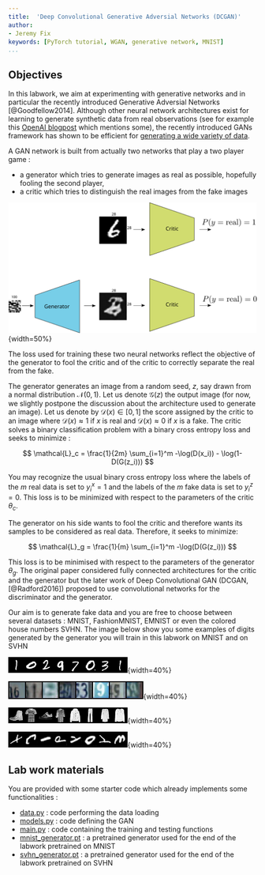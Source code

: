 ```yaml
---
title:  'Deep Convolutional Generative Adversial Networks (DCGAN)'
author:
- Jeremy Fix
keywords: [PyTorch tutorial, WGAN, generative network, MNIST]
...
```


## Objectives

In this labwork, we aim at experimenting with generative networks and in particular the recently introduced Generative Adversial Networks [@Goodfellow2014]. Although other neural network architectures exist for learning to generate synthetic data from real observations (see for example this [OpenAI blogpost](https://openai.com/blog/generative-models/) which mentions some), the recently introduced GANs framework has shown to be efficient for [generating a wide variety of data](https://thisxdoesnotexist.com/). 

A GAN network is built from actually two networks that play a two player game :

- a generator which tries to generate images as real as possible, hopefully fooling the second player,
- a critic which tries to distinguish the real images from the fake images


![A generative adversial network architecture with its generator and its discriminator/critic](./data/03-pytorch-gan/gan.svg){width=50%}



The loss used for training these two neural networks reflect the objective of the generator to fool the critic and of the critic to correctly separate the real from the fake.

The generator generates an image from a random seed, $z$, say drawn from a normal distribution $\mathcal{N}(0, 1)$. Let us denote $\mathcal{G}(z)$ the output image (for now, we slightly postpone the discussion about the architecture used to generate an image). Let us denote by $\mathcal{D}(x) \in [0, 1]$ the score assigned by the critic to an image where $\mathcal{D}(x) \approx 1$ if $x$ is real and $\mathcal{D}(x) \approx 0$ if $x$ is a fake. The critic solves a binary classification problem with a binary cross entropy loss and seeks to minimize :

$$
\mathcal{L}_c = \frac{1}{2m} \sum_{i=1}^m -\log(D(x_i)) - \log(1-D(G(z_i)))
$$

You may recognize the usual binary cross entropy loss where the labels of the $m$ real data is set to $y^x_i=1$ and the labels of the $m$ fake data is set to $y^z_i=0$. This loss is to be minimized with respect to the parameters of the critic $\theta_c$.

The generator on his side wants to fool the critic and therefore wants its samples to be considered as real data. Therefore, it seeks to minimize:

$$
\mathcal{L}_g = \frac{1}{m} \sum_{i=1}^m -\log(D(G(z_i)))
$$

This loss is to be minimised with respect to the parameters of the generator $\theta_g$. The original paper considered fully connected architectures for the critic and the generator but the later work of Deep Convolutional GAN (DCGAN, [@Radford2016]) proposed to use convolutional networks for the discriminator and the generator. 

Our aim is to generate fake data and you are free to choose between several datasets : MNIST, FashionMNIST, EMNIST or even the colored house numbers SVHN. The image below show you some examples of digits generated by the generator you will train in this labwork on MNIST and on SVHN

![Fake digits. Nobody has ever written these digits.](data/03-pytorch-gan/generated-mnist.png){width=40%}

![Fake house numbers. Nobody has ever photographed these numbers.](data/03-pytorch-gan/generated-svhn.png){width=40%}

![Fake Fashion MNIST. Nobody has ever photographed these objects.](data/03-pytorch-gan/generated-fashion.png){width=40%}

![Fake EMNIST symbols. Nobody has ever written these symbols (these are expected to be letters, digits, etc..).](data/03-pytorch-gan/generated-emnist.png){width=40%}

## Lab work materials

You are provided with some starter code which already implements some functionalities :

- [data.py](https://raw.githubusercontent.com/jeremyfix/deeplearning-lectures/master/Labs/03-pytorch-gan/data.py) : code performing the data loading 
- [models.py](https://raw.githubusercontent.com/jeremyfix/deeplearning-lectures/master/Labs/03-pytorch-gan/models.py) : code defining the GAN 
- [main.py](https://raw.githubusercontent.com/jeremyfix/deeplearning-lectures/master/Labs/03-pytorch-gan/main.py) : code containing the training and testing functions
- [mnist_generator.pt](https://raw.githubusercontent.com/jeremyfix/deeplearning-lectures/master/Labs/03-pytorch-gan/mnist_generator.pt) : a pretrained generator used for the end of the labwork pretrained on MNIST
- [svhn_generator.pt](https://raw.githubusercontent.com/jeremyfix/deeplearning-lectures/master/Labs/03-pytorch-gan/svhn_generator.pt) : a pretrained generator used for the end of the labwork pretrained on SVHN

<!--
You will also need to install an external python dependency, the [deepcs](https://pypi.org/project/deepcs/) package, that you can install with :

```{.console}
mymachine:~:mylogin$ python3 -m pip install --user deepcs
```
->

## Setup of the environment

For this lab work, you are provided with environment setup files [requirements.txt](./data/03-pytorch-gan/requirements.txt) file if you are a pipenv/pip/virtualenv/etc..

On the CentraleSupelec clusters, I advise you to proceed as :

``` console
sh11:~:mylogin$ python3 -m pip install virtualenv --user
sh11:~:mylogin$ virtualenv -p python3 $TMPDIR/venv
sh11:~:mylogin$ source $TMPDIR/venv/bin/activate
(venv) sh11:~:mylogin$  python -m pip install -r requirements.txt
```


## Implementing the Vanilla GAN

### Implementing the critic

The critic is a simple convolutional neural network which has to stay if the input image is a real or a fake. You are free to experiment with any architecture but I can suggest you one. Denote by `CBlock(k)` the following sequence of layers :

- $2 \times [$Conv($k$ channels, 3x3, stride=1, padding=same) - BatchNorm - LeakyRelu(0.2)$]$
- Conv($k$ channels, 3x3, stride=2, padding=same) - LeakyRelu(0.2)
- Dropout(0.3)

The architecture for the discriminator I propose you is :

- CBlock(32) - CBlock(64) - CBlock(96) - Linear(1)

Every block is downsampling the representation so that with a $(B, 1, 28, 28)$ input, we end the convolutional part with a $(B, 96, 4, 4)$ and the linear layer has therefore $1536$ weights and $1$ bias. The output of the network is the logit, i.e. before the application of the sigmoid which is actually embedded in the [BCEWithLogitsLoss](https://pytorch.org/docs/stable/generated/torch.nn.BCEWithLogitsLoss.html) we will be using.

**Exercice** Implement the critic in the `models.py` script. You have to define the neural network in the constructor Discriminator class and implement the forward method. Note that since every convolutional layer is followed by a batch-normalization, you can remove the bias from the convolutional layer that would anyway be canceled by the normalization (see the constructor of Conv2d). 

**Sanity check** : 

```{.python}

def test_discriminator():
    critic = Discriminator((1, 28, 28), 0.3, 32)
    X = torch.randn(64, 1, 28, 28)
    out = critic(X)
    assert(out.shape == torch.Size([64]))
```


### Implementing the generator

The generator takes as input a $(B, N_z)$ normally distributed tensor and has to produce a $28\times 28$ grayscale image. While the DCGAN paper suggested to use fractionnally strided convolutions (or transposed convolutions), this [can introduce artifacts](https://distill.pub/2016/deconv-checkerboard/) if not properly tuned. We rather consider the alternative proposed by [@Odena2016] which is to perform a bilinear upsampling followed by a convolution. 

Let us denote by `GBlock(k)` the following sequence of layers:

- [UpSample(scale_factor=2)](https://pytorch.org/docs/stable/generated/torch.nn.Upsample.html?highlight=upsample)
- Conv(k channels, 3x3, padding=same) - BatchNorm - ReLU
- Conv(k channels, 3x3, padding=same) - BatchNorm - ReLU

The proposed architecture of the generator is:

- Linear($7\times7\times256$) - BatchNorm - ReLU
- GBlock(128)
- GBlock(64)
- Conv(1 channel, 1x1) - Tanh

If you use SVHN, you should start with a Linear($8\times8\times256$) since SVHN images are $32\times32$ while the MNIST like data are $28\times28$.

In between the linear layer and the first convolution, note you will have to "reshape" the tensor (using the [Tensor.view](https://pytorch.org/docs/stable/tensors.html#torch.Tensor.view)) method. The tanh activation for the last layer is suggested in [@Radford2016] to be a good idea.

**Exercice** Implement the generator in the `models.py` script. You have to create the network in the constructor of the Generator class and to implement the forward function. Note you can use the `up_conv_bn_relu` builder function provided in this script. The forward(X, batch_size) either takes as input a random vector $X$ or the number of samples you want. As for the critic, the bias is useless in the convolutional layers that are followed by a batch-normalization.

**Sanity check** : 

```{.python}

def test_generator():
	# Testing the generator for producing MNIST like data
	# Note: if you use SVHN, change these to (3, 32, 32)
	# and adapt below
    generator = Generator((1, 28, 28), 100, 64)
    X = torch.randn(64, 100)
    out = generator(X, None)
    assert(out.shape == torch.Size([64, 1, 28, 28]))
    out = generator(None, 64)
    assert(out.shape == torch.Size([64, 1, 28, 28]))
```

Note that the generator is outputting values in $[-1, 1]$. You may also notice in the dataloaders that the real images are rescaled in $[-1, 1]$ to guarantee that both the real and fake images lie in the same range of values.

### Implementing the GAN

The GAN network is the discriminator along with the generator.

**Exercice** Fill in the missing code in the forward method of the GAN class. Note that the forward method has two modes, either accepting a tensor (that we expect are real images) or a number of images to sample. Its output is always the pair of logits and images. 

### Implementing the optimizers, losses and backprop

It is now time to implement the losses in the `main.py` script. The critic and the generator are trained separately, one after the other. Both training involves the binary cross entropy loss on the logits output of the critic :

- the discriminator wants to classify the real images as positive and the fake as negatives
- the generator wants its fake images to be classified as positive by the discriminator

When we train the discriminator, only the parameters of the discriminator are expected to be modified. When we train the generator (even though its loss goes through the discriminator network), only the parameters of the generators are expected to be modified. Therefore, two optimizers will be defined : one for the parameters of the critic, one for the parameters of the generator. For the loss, we need a binary cross entropy loss [taking as input the logits](https://pytorch.org/docs/stable/generated/torch.nn.BCEWithLogitsLoss.html)

**Exercice** Define the optimizers and loss in the `main.py` script. 

The next step is to compute the backward propagation on the right losses. If we denote $r_i$ and $f_i$ the logits assigned by the critic to respectively a minibatch $X$ of real images and a minibatch of size $b_i$ of fake images, the loss to be minimized by the critic is: 

$$
\mathcal{L}_c = \frac{1}{2m} \sum_{i=1}^m -\log(D(x_i)) - \log(1-D(G(z_i)))
$$

$$
\mathcal{L}_c = BCELoss(\begin{bmatrix}r_0 \\ \vdots \\ r_{b_i-1} \\ f_0 \\ \vdots \\ f_{b_i - 1}\end{bmatrix}, \begin{bmatrix} 1 \\ \vdots \\ 1 \\ 0 \\ \vdots \\ 0 \end{bmatrix}) = -\frac{1}{2b_i} (\sum_i \log(r_i) + \sum_k \log(1-f_i)) = \frac{BCELoss(\begin{bmatrix}r_0 \\ \vdots \\ r_{b_i-1} \end{bmatrix}, \begin{bmatrix}1 \\ \vdots \\ 1\end{bmatrix}) + BCELoss(\begin{bmatrix} f_0 \\ \vdots \\ f_{b_i - 1}\end{bmatrix}, \begin{bmatrix}0 \\ \vdots \\ 0\end{bmatrix}) }{2}
$$

**Exercice** Implement the above loss in the `main.py` script within the training loop. Note that you have two vectors named pos_labels and neg_labels containing respectively only ones and zeros. Implement also the three lines for the backward pass (reset the gradient accumulator, perform the backward pass, update the parameters).

Finally, for the generator, since it wants to fool the critic, denoting $f_i$ the logits assigned by the critic to a newly sampled set of fake images, the loss to be minimized by the generator is :

$$
\mathcal{L}_g = BCELoss(\begin{bmatrix} f_0 \\ \vdots \\ f_{b_i - 1}\end{bmatrix}, \begin{bmatrix} 1 \\ \vdots \\ 1 \end{bmatrix}) = -\frac{1}{b_i} (\sum_i \log(f_i)) 
$$

**Exercice** Implement the above loss in the `main.py` script within the training loop. Note that you have the vector named pos_labels containing respectively only ones. Implement also the three lines for the backward pass (reset the gradient accumulator, perform the backward pass, update the parameters) for the generator.

### Training

You can now start training your networks by running the main script. The default arguments given to argparse should be reasonably good. Do not forget to start the tensorboard and to look at it, at every epochs, some generated samples are written on it. During the first 5 epochs, you should already observe some kind of written digits. Your model should have almost 2M parameters and it takes 30s. per epoch.

By default, the dataset used is MNIST but you can change this to the dataset you want (check the --dataset option of the main.py script). For example, for training on SVHN : 

```{.console}
mymachine:~:mylogin$ python3 main.py train --dataset SVHN 
```


Below is an example of digits generated during a successful training with a noise vector defined once for all before training (i.e. we always plot the generated image associated with the same random inputs) on MNIST.

![Fake digits generated during trainig](data/03-pytorch-gan/mnist.gif){width=25%}

While training, you can move on the next section where you will load a **pretrained network**.

### Generating fake images

To generate new samples, we just need to evaluate the generator of normally distributed inputs. For every random input vector, you get a fake image that looks hopefully realistic.

**Exercice** Download the pretrained generator [generator.pt](https://raw.githubusercontent.com/jeremyfix/deeplearning-lectures/master/Labs/03-pytorch-gan/generator.pt) that has been pretrained for 400 epochs (which is by far more than necessary). Fill in the code in the generate function of the `main.py` script and run some generation of fake images by issuing : 

```{.console}
mymachine:~:mylogin$ python3 main.py generate --modelpath generator.pt 
```

Note that the generated images have been already denormalized in the code you are provided.

### Interpolating in the latent space

There is an interesting property of the generator which is that if you move in the latent space you continuously move in the digits space. 

**Exercice** Generate two random vectors $z_1, z_2$ drawn from $\mathcal{N}(0, 1)$, compute their image through the generator $G(z_1), G(z_2)$ as well as the image of the linearly interpolated noise vectors $G(z_1 + \alpha (z_2 - z_1)), \alpha \in [0, 1]$.

## Going further

At the time of writing the subject, I'm quite surprised by the values of the losses and accuracies. Indeed, the generator seems to be outputting realistic images but the discriminator accuracy converges up to 96$\%$ which is really surprising since we may expect the discriminator to fail distinguishing the real from the fake. Apparently it succeeds to differentiate both even thought visually, the digits seems pretty realistic. As I understand it, it does not seem to be related to mode collapse because interpolating in the latent space shows a large diversity of samples. The generator loss is also unexpectedly staying high. This is surprising given the apparently realistic outputs produced by the generator but, at least, this is in agreement with the loss/accuracy of the discriminator which fails to be fooled by the generator.

GAN can have problems being trained. Sometimes, training is unstable. Sometimes, training leads to mode collapse, a situation where the generator fails to produce diversity in its output and the model gets locked in this mode. Variations, known as Wasserstein GAN (WGAN, [@Arjovsky2017]), Wasserstein GAN with gradient penalty [@Gulrajani2017] and others were introduced to fix these issues. However, a recent paper [@Lucic2018] suggests that with enough hyperparameters tuning, "even" the vanilla GAN can work as well as its variations. 

Finally, for evaluating the quality of the generated image, the literature is currently on the Fréchet Inception Distance introduced in [@Heusel2018].

## References
